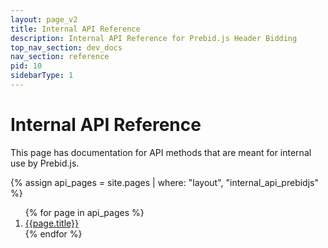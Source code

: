 ```yaml
---
layout: page_v2
title: Internal API Reference
description: Internal API Reference for Prebid.js Header Bidding
top_nav_section: dev_docs
nav_section: reference
pid: 10
sidebarType: 1
---
```


# Internal API Reference

This page has documentation for API methods that are meant for internal use by Prebid.js.

{% assign api_pages = site.pages | where: "layout", "internal_api_prebidjs" %}

<ol>
{% for page in api_pages %}
<li><a href="/{{ page.path | replace: '.md', '.html'}}">{{page.title}}</a></li>
{% endfor %}
</ol>
